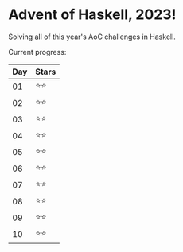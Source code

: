 # Advent of Haskell, 2023!

Solving all of this year's AoC challenges in Haskell.

Current progress:

|Day|Stars|
|---|---|
|01|⭐️⭐️|
|02|⭐️⭐️|
|03|⭐️⭐️|
|04|⭐️⭐️|
|05|⭐️⭐️|
|06|⭐️⭐️|
|07|⭐️⭐️|
|08|⭐️⭐️|
|09|⭐️⭐️|
|10|⭐️⭐️|
